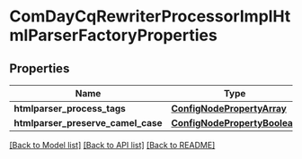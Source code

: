 # ComDayCqRewriterProcessorImplHtmlParserFactoryProperties

## Properties
Name | Type | Description | Notes
------------ | ------------- | ------------- | -------------
**htmlparser_process_tags** | [**ConfigNodePropertyArray**](ConfigNodePropertyArray.md) |  | [optional] 
**htmlparser_preserve_camel_case** | [**ConfigNodePropertyBoolean**](ConfigNodePropertyBoolean.md) |  | [optional] 

[[Back to Model list]](../README.md#documentation-for-models) [[Back to API list]](../README.md#documentation-for-api-endpoints) [[Back to README]](../README.md)


